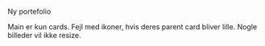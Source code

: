 Ny portefolio

Main er kun cards. Fejl med ikoner, hvis deres parent card bliver lille. Nogle billeder vil ikke resize.
